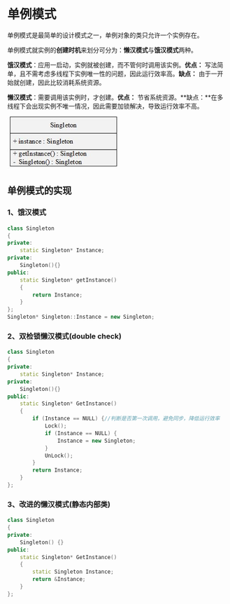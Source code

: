 # 单例模式

单例模式是最简单的设计模式之一，单例对象的类只允许一个实例存在。

单例模式就实例的**创建时机**来划分可分为：**懒汉模式**与**饿汉模式**两种。

**饿汉模式**：应用一启动，实例就被创建，而不管何时调用该实例。**优点：** 写法简单，且不需考虑多线程下实例唯一性的问题，因此运行效率高。**缺点：** 由于一开始就创建，因此比较消耗系统资源。

**懒汉模式**：需要调用该实例时，才创建。**优点：** 节省系统资源。**缺点：**在多线程下会出现实例不唯一情况，因此需要加锁解决，导致运行效率不高。

![fig1](./figure1.jpg)

## 单例模式的实现

### 1、饿汉模式

~~~c++
class Singleton   
{
private:
	static Singleton* Instance;  
private:
	Singleton(){}  
public:
	static Singleton* getInstance()
	{
		return Instance;
	}
};
Singleton* Singleton::Instance = new Singleton;
~~~

### 2、双检锁懒汉模式(double check)

~~~c++
class Singleton   
{
private:   
    static Singleton* Instance;
private:
	Singleton(){} 
public:
	static Singleton* GetInstance()
    {
		if (Instance == NULL) {//判断是否第一次调用，避免同步，降低运行效率
			Lock();
			if (Instance == NULL) {
				Instance = new Singleton;
			}
			UnLock();
		}			
		return Instance;
	}
};
~~~

### 3、改进的懒汉模式(静态内部类)

~~~c++
class Singleton   
{
private:
	Singleton() {}  
public:
	static Singleton* GetInstance()
	{
		static Singleton Instance;
		return &Instance;
	}
};
~~~

